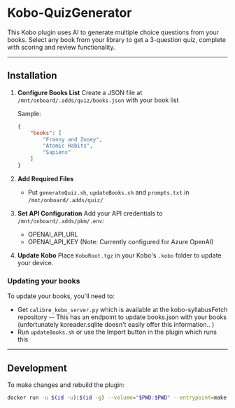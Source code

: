# Kobo-QuizGenerator

This Kobo plugin uses AI to generate multiple choice questions from your books. Select any book from your library to get a 3-question quiz, complete with scoring and review functionality.

---

## Installation

1. **Configure Books List**
   Create a JSON file at `/mnt/onboard/.adds/quiz/books.json` with your book list
   
   Sample:
   ```json
   {
       "books": [
           "Franny and Zooey",
           "Atomic Habits",
           "Sapiens"
       ]
   }
   ```

2. **Add Required Files**
   - Put `generateQuiz.sh`, `updateBooks.sh` and `prompts.txt` in `/mnt/onboard/.adds/quiz/`

3. **Set API Configuration**
   Add your API credentials to `/mnt/onboard/.adds/pkm/.env`:
   - OPENAI_API_URL
   - OPENAI_API_KEY
   (Note: Currently configured for Azure OpenAI)

4. **Update Kobo**
   Place `KoboRoot.tgz` in your Kobo's `.kobo` folder to update your device.

### Updating your books

To update your books, you'll need to:
- Get `calibre_kobo_server.py` which is available at the kobo-syllabusFetch repository -- This has an endpoint to update books.json with your books (unfortunately koreader.sqlite doesn't easily offer this information.. )
- Run `updateBooks.sh` or use the Import button in the plugin which runs this

---

## Development

To make changes and rebuild the plugin:
```bash
docker run -u $(id -u):$(id -g) --volume="$PWD:$PWD" --entrypoint=make --workdir="$PWD" --env=HOME --rm -it ghcr.io/pgaskin/nickeltc:1 NAME=SyllabusFetch
